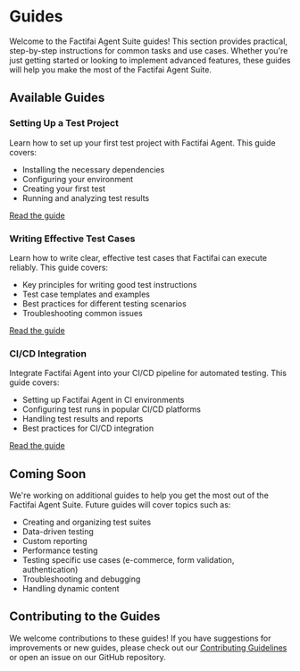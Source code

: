 # Guides

Welcome to the Factifai Agent Suite guides! This section provides practical, step-by-step instructions for common tasks and use cases. Whether you're just getting started or looking to implement advanced features, these guides will help you make the most of the Factifai Agent Suite.

## Available Guides

### Setting Up a Test Project

Learn how to set up your first test project with Factifai Agent. This guide covers:

- Installing the necessary dependencies
- Configuring your environment
- Creating your first test
- Running and analyzing test results

[Read the guide](/guides/setup-test-project)

### Writing Effective Test Cases

Learn how to write clear, effective test cases that Factifai can execute reliably. This guide covers:

- Key principles for writing good test instructions
- Test case templates and examples
- Best practices for different testing scenarios
- Troubleshooting common issues

[Read the guide](/guides/writing-test-cases)

### CI/CD Integration

Integrate Factifai Agent into your CI/CD pipeline for automated testing. This guide covers:

- Setting up Factifai Agent in CI environments
- Configuring test runs in popular CI/CD platforms
- Handling test results and reports
- Best practices for CI/CD integration

[Read the guide](/guides/ci-cd-integration)

## Coming Soon

We're working on additional guides to help you get the most out of the Factifai Agent Suite. Future guides will cover topics such as:

- Creating and organizing test suites
- Data-driven testing
- Custom reporting
- Performance testing
- Testing specific use cases (e-commerce, form validation, authentication)
- Troubleshooting and debugging
- Handling dynamic content

## Contributing to the Guides

We welcome contributions to these guides! If you have suggestions for improvements or new guides, please check out our [Contributing Guidelines](https://github.com/presidio-oss/factifai-agent-suite/blob/main/CONTRIBUTING.md) or open an issue on our GitHub repository.
